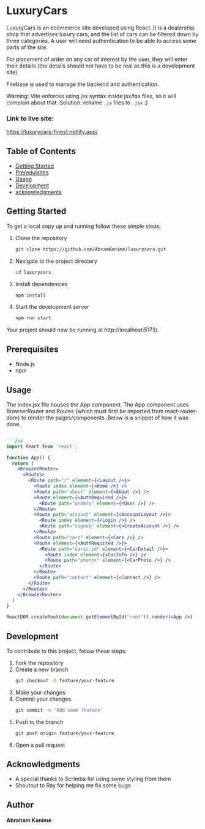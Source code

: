# LuxuryCars

LuxuryCars is an ecommerce site developed using React. It is a dealership shop that advertises luxury cars, and the list of cars can be filtered down by three categories. A user will need authentication to be able to access some parts of the site.

For placement of order on any car of interest by the user, they will enter their details (the details should not have to be real as this is a development site).

Firebase is used to manage the backend and authentication.

Warning: Vite enforces using jsx syntax inside jsx/tsx files, so it will complain about that. Solution: rename `.js` files to `.jsx` :)
### Link to live site:
https://luxurycars-finest.netlify.app/

## Table of Contents

- [Getting Started](#getting-started)
- [Prerequisites](#prerequisites)
- [Usage](#usage)
- [Development](#development)
- [acknowledgments](#acknowledgments)

## Getting Started

To get a local copy up and running follow these simple steps:

1. Clone the repository
   ```sh
   git clone https://github.com/AbramKanime/luxurycars.git

2. Navigate to the project directory
   ```sh
   cd luxurycars

3. Install dependencies
   ```sh
   npm install

4. Start the development server
   ```sh
   npm run start

Your project should now be running at http://localhost:5173/.


## Prerequisites

- Node.js
- npm



## Usage
The index.jsx file houses the App component. The App component uses BrowserRouter and Routes {which must first be imported from react-router-dom} to render the pages/components. Below is a snippet of how it was done.

```markdown

```jsx
import React from 'react';

function App() {
  return (
    <BrowserRouter>
      <Routes>
        <Route path="/" element={<Layout />}>
          <Route index element={<Home />} />
          <Route path="about" element={<About />} />
          <Route element={<AuthRequired />}>
            <Route path="orders" element={<User />} />
          </Route>
          <Route path="account" element={<AccountLayout />}>
            <Route index element={<Login />} />
            <Route path="signup" element={<CreateAccount />} />
          </Route>
          <Route path="cars" element={<Cars />} />
          <Route element={<AuthRequired />}>
            <Route path="cars/:id" element={<CarDetail />}>
              <Route index element={<CarInfo />} />
              <Route path="photos" element={<CarPhoto />} />
            </Route>
          </Route>
          <Route path="contact" element={<Contact />} />
        </Route>
      </Routes>
    </BrowserRouter>
  )
}

ReactDOM.createRoot(document.getElementById("root")).render(<App />)
```

## Development

To contribute to this project, follow these steps:

1. Fork the repository
2. Create a new branch
   ```sh
   git checkout -b feature/your-feature
3. Make your changes
4. Commit your changes
   ```sh
   git commit -m 'Add some feature'
5. Push to the branch
   ```sh
   git push origin feature/your-feature
6. Open a pull request

## Acknowledgments

- A special thanks to Scrimba for using some styling from them
- Shoutout to Ray for helping me fix some bugs


## Author
#### Abraham Kanime
